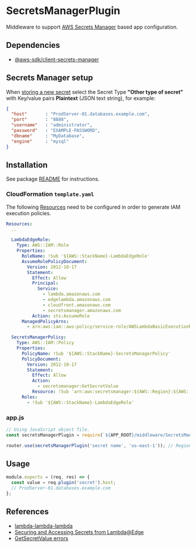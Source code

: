 # SecretsManagerPlugin

Middleware to support [AWS Secrets Manager](https://docs.aws.amazon.com/secretsmanager/latest/userguide/intro.html) based app configuration.

## Dependencies

- [@aws-sdk/client-secrets-manager](https://www.npmjs.com/package/@aws-sdk/client-secrets-manager)

## Secrets Manager setup

When [storing a new secret](https://us-east-1.console.aws.amazon.com/secretsmanager/listsecrets?region=us-east-1) select the Secret Type **"Other type of secret"** with Key/value pairs **Plaintext** (JSON text string), for example:

```json
{
  "host"       : "ProdServer-01.databases.example.com",
  "port"       : "8888",
  "username"   : "administrator",
  "password"   : "EXAMPLE-PASSWORD",
  "dbname"     : "MyDatabase",
  "engine"     : "mysql"
}
```

## Installation

See package [README](https://github.com/lambda-lambda-lambda/middleware#manual-installation) for instructions.

### CloudFormation `template.yaml`

The following [Resources](https://docs.aws.amazon.com/AWSCloudFormation/latest/UserGuide/template-anatomy.html) need to be configured in order to generate IAM execution policies.

```yaml
Resources:
  ..

  LambdaEdgeRole:
    Type: AWS::IAM::Role
    Properties:
      RoleName: !Sub '${AWS::StackName}-LambdaEdgeRole'
      AssumeRolePolicyDocument:
        Version: 2012-10-17
        Statement:
          Effect: Allow
          Principal:
            Service:
              - lambda.amazonaws.com
              - edgelambda.amazonaws.com
              - cloudfront.amazonaws.com
              - secretsmanager.amazonaws.com
          Action: sts:AssumeRole
      ManagedPolicyArns:
        - arn:aws:iam::aws:policy/service-role/AWSLambdaBasicExecutionRole

  SecretsManagerPolicy:
    Type: AWS::IAM::Policy
    Properties:
      PolicyName: !Sub '${AWS::StackName}-SecretsManagerPolicy'
      PolicyDocument:
        Version: 2012-10-17
        Statement:
          Effect: Allow
          Action:
            - secretsmanager:GetSecretValue
          Resource: !Sub 'arn:aws:secretsmanager:${AWS::Region}:${AWS::AccountId}:secret:${AWS::StackName}-<Secret Name>-<String>'
      Roles:
        - !Sub '${AWS::StackName}-LambdaEdgeRole'
```

### app.js

```javascript
// Using JavaScript object file.
const secretsManagerPlugin = require(`${APP_ROOT}/middleware/SecretsManagerPlugin`);

router.use(secretsManagerPlugin('secret name', 'us-east-1')); // Region is optional (default: us-east-1)
```

## Usage

```javascript
module.exports = (req, res) => {
  const value = req.plugin('secret').host;
  // ProdServer-01.databases.example.com
};
```

## References

- [lambda-lambda-lambda](https://github.com/lambda-lambda-lambda)
- [Securing and Accessing Secrets from Lambda@Edge](https://aws.amazon.com/blogs/networking-and-content-delivery/securing-and-accessing-secrets-from-lambdaedge-using-aws-secrets-manager)
- [GetSecretValue errors](https://docs.aws.amazon.com/secretsmanager/latest/apireference/API_GetSecretValue.html#API_GetSecretValue_Errors)
